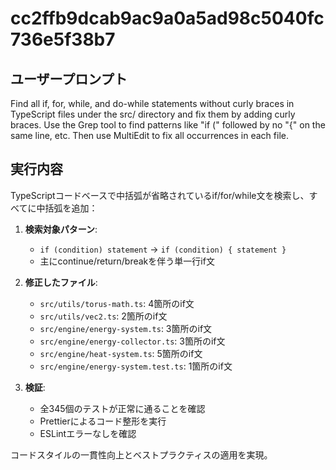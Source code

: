 # cc2ffb9dcab9ac9a0a5ad98c5040fc736e5f38b7

## ユーザープロンプト

Find all if, for, while, and do-while statements without curly braces in TypeScript files under the src/ directory and fix them by adding curly braces. Use the Grep tool to find patterns like "if (" followed by no "{" on the same line, etc. Then use MultiEdit to fix all occurrences in each file.

## 実行内容

TypeScriptコードベースで中括弧が省略されているif/for/while文を検索し、すべてに中括弧を追加：

1. **検索対象パターン**:
   - `if (condition) statement` → `if (condition) { statement }`
   - 主にcontinue/return/breakを伴う単一行if文

2. **修正したファイル**:
   - `src/utils/torus-math.ts`: 4箇所のif文
   - `src/utils/vec2.ts`: 2箇所のif文  
   - `src/engine/energy-system.ts`: 3箇所のif文
   - `src/engine/energy-collector.ts`: 3箇所のif文
   - `src/engine/heat-system.ts`: 5箇所のif文
   - `src/engine/energy-system.test.ts`: 1箇所のif文

3. **検証**:
   - 全345個のテストが正常に通ることを確認
   - Prettierによるコード整形を実行
   - ESLintエラーなしを確認

コードスタイルの一貫性向上とベストプラクティスの適用を実現。